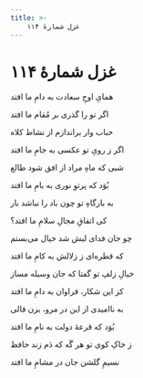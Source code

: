 ```yaml
---
title: >-
    غزل شمارهٔ ۱۱۴
---
```

# غزل شمارهٔ ۱۱۴

<div class="b" id="bn1"><div class="m1"><p>همایِ اوجِ سعادت به دامِ ما افتد</p></div>
<div class="m2"><p>اگر تو را گذری بر مُقام ما افتد</p></div></div>
<div class="b" id="bn2"><div class="m1"><p>حباب وار براندازم از نشاط کلاه</p></div>
<div class="m2"><p>اگر ز رویِ تو عکسی به جامِ ما افتد</p></div></div>
<div class="b" id="bn3"><div class="m1"><p>شبی که ماهِ مراد از افق شود طالع</p></div>
<div class="m2"><p>بُوَد که پرتوِ نوری به بامِ ما افتد</p></div></div>
<div class="b" id="bn4"><div class="m1"><p>به بارگاهِ تو چون باد را نباشد بار</p></div>
<div class="m2"><p>کی اتفاقِ مجالِ سلامِ ما افتد؟</p></div></div>
<div class="b" id="bn5"><div class="m1"><p>چو جان فدای لبش شد خیال می‌بستم</p></div>
<div class="m2"><p>که قطره‌ای ز زلالش به کامِ ما افتد</p></div></div>
<div class="b" id="bn6"><div class="m1"><p>خیالِ زلفِ تو گفتا که جان وسیله مساز</p></div>
<div class="m2"><p>کز این شکار، فراوان به دامِ ما افتد</p></div></div>
<div class="b" id="bn7"><div class="m1"><p>به ناامیدی از این در مرو، بزن فالی</p></div>
<div class="m2"><p>بُوَد که قرعهٔ دولت به نامِ ما افتد</p></div></div>
<div class="b" id="bn8"><div class="m1"><p>ز خاکِ کوی تو هر گَه که دَم زند حافظ</p></div>
<div class="m2"><p>نسیمِ گلشن جان در مشامِ ما افتد</p></div></div>
